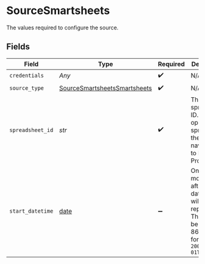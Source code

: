# SourceSmartsheets

The values required to configure the source.


## Fields

| Field                                                                                                                              | Type                                                                                                                               | Required                                                                                                                           | Description                                                                                                                        | Example                                                                                                                            |
| ---------------------------------------------------------------------------------------------------------------------------------- | ---------------------------------------------------------------------------------------------------------------------------------- | ---------------------------------------------------------------------------------------------------------------------------------- | ---------------------------------------------------------------------------------------------------------------------------------- | ---------------------------------------------------------------------------------------------------------------------------------- |
| `credentials`                                                                                                                      | *Any*                                                                                                                              | :heavy_check_mark:                                                                                                                 | N/A                                                                                                                                |                                                                                                                                    |
| `source_type`                                                                                                                      | [SourceSmartsheetsSmartsheets](../../models/shared/sourcesmartsheetssmartsheets.md)                                                | :heavy_check_mark:                                                                                                                 | N/A                                                                                                                                |                                                                                                                                    |
| `spreadsheet_id`                                                                                                                   | *str*                                                                                                                              | :heavy_check_mark:                                                                                                                 | The spreadsheet ID. Find it by opening the spreadsheet then navigating to File > Properties                                        |                                                                                                                                    |
| `start_datetime`                                                                                                                   | [date](https://docs.python.org/3/library/datetime.html#date-objects)                                                               | :heavy_minus_sign:                                                                                                                 | Only rows modified after this date/time will be replicated. This should be an ISO 8601 string, for instance: `2000-01-01T13:00:00` | 2000-01-01T13:00:00                                                                                                                |
